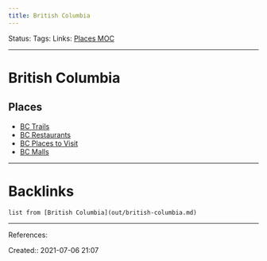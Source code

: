 ```yaml
---
title: British Columbia
---
```

Status: 
Tags: 
Links: [Places MOC](out/places-moc.md)
___
# British Columbia
## Places
- [BC Trails](out/bc-trails.md)
- [BC Restaurants](out/bc-restaurants.md)
- [BC Places to Visit](out/bc-places-to-visit.md)
- [BC Malls](out/bc-malls.md)
___
# Backlinks
```dataview
list from [British Columbia](out/british-columbia.md)
```
___
References: 

Created:: 2021-07-06 21:07
